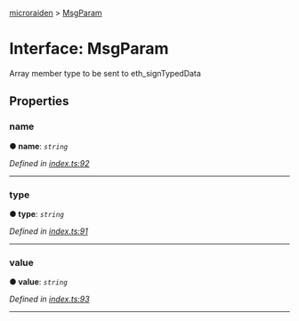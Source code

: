 [microraiden](../README.md) > [MsgParam](../interfaces/msgparam.md)



# Interface: MsgParam


Array member type to be sent to eth_signTypedData


## Properties
<a id="name"></a>

###  name

**●  name**:  *`string`* 

*Defined in [index.ts:92](https://github.com/raiden-network/microraiden/blob/89ba8a5/microraiden/microraiden/webui/microraiden/src/index.ts#L92)*





___

<a id="type"></a>

###  type

**●  type**:  *`string`* 

*Defined in [index.ts:91](https://github.com/raiden-network/microraiden/blob/89ba8a5/microraiden/microraiden/webui/microraiden/src/index.ts#L91)*





___

<a id="value"></a>

###  value

**●  value**:  *`string`* 

*Defined in [index.ts:93](https://github.com/raiden-network/microraiden/blob/89ba8a5/microraiden/microraiden/webui/microraiden/src/index.ts#L93)*





___


